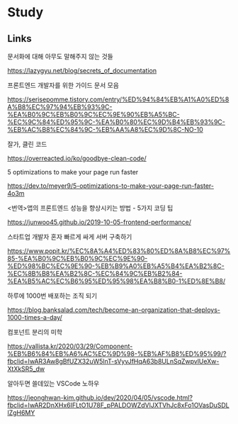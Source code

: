 # Study


## Links

문서화에 대해 아무도 말해주지 않는 것들

https://lazygyu.net/blog/secrets_of_documentation

프론트엔드 개발자를 위한 가이드 문서 모음

https://serisepomme.tistory.com/entry/%ED%94%84%EB%A1%A0%ED%8A%B8%EC%97%94%EB%93%9C-%EA%B0%9C%EB%B0%9C%EC%9E%90%EB%A5%BC-%EC%9C%84%ED%95%9C-%EA%B0%80%EC%9D%B4%EB%93%9C-%EB%AC%B8%EC%84%9C-%EB%AA%A8%EC%9D%8C-NO-10

잘가, 클린 코드

https://overreacted.io/ko/goodbye-clean-code/

5 optimizations to make your page run faster

https://dev.to/meyer9/5-optimizations-to-make-your-page-run-faster-4o3m

<번역>앱의 프론트엔드 성능을 향상시키는 방법 - 5가지 코딩 팁

https://junwoo45.github.io/2019-10-05-frontend-performance/

스타트업 개발자 혼자 빠르게 싸게 서버 구축하기

https://www.popit.kr/%EC%8A%A4%ED%83%80%ED%8A%B8%EC%97%85-%EA%B0%9C%EB%B0%9C%EC%9E%90-%ED%98%BC%EC%9E%90-%EB%B9%A0%EB%A5%B4%EA%B2%8C-%EC%8B%B8%EA%B2%8C-%EC%84%9C%EB%B2%84-%EA%B5%AC%EC%B6%95%ED%95%98%EA%B8%B0-1%ED%8E%B8/

하루에 1000번 배포하는 조직 되기

https://blog.banksalad.com/tech/become-an-organization-that-deploys-1000-times-a-day/

컴포넌트 분리의 미학

https://vallista.kr/2020/03/29/Component-%EB%B6%84%EB%A6%AC%EC%9D%98-%EB%AF%B8%ED%95%99/?fbclid=IwAR3Aw8gBfUZX32uW5lnT-sVyvJfHqA63b8ULnSqZwpvlUeXw-XtXkSR5_dw

알아두면 쓸데있는 VSCode 노하우

https://jeonghwan-kim.github.io/dev/2020/04/05/vscode.html?fbclid=IwAR2DnXHx6IFLtO1U78F_pPALDOWZdVlJXTVhJc8xFo1OVasDuSDLlZgH6MY
